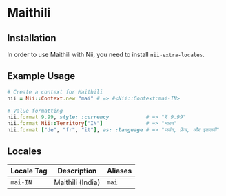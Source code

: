 <!-- This file has been generated. Source: languages/_template.md.erb -->

# Maithili

## Installation

In order to use Maithili with Nii, you need to install `nii-extra-locales`.

## Example Usage

``` ruby
# Create a context for Maithili
nii = Nii::Context.new "mai" # => #<Nii::Context:mai-IN>

# Value formatting
nii.format 9.99, style: :currency            # => "₹ 9.99"
nii.format Nii::Territory["IN"]              # => "भारत"
nii.format ["de", "fr", "it"], as: :language # => "जर्मन, फ़्रेंच, और इतालवी"
```


## Locales

<table>
  <thead>
    <tr>
      <th>Locale Tag</th>
      <th>Description</th>
      <th>Aliases</th>
    </tr>
  </thead>
  <tbody>
    <tr>
      <td><code>mai-IN</code></td>
      <td>Maithili (India)</td>
      <td><code>mai</code></td>
    </tr>
  </tbody>
</table>

